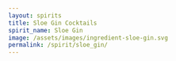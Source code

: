 ```yaml
---
layout: spirits
title: Sloe Gin Cocktails
spirit_name: Sloe Gin
image: /assets/images/ingredient-sloe-gin.svg
permalink: /spirit/sloe_gin/
---
```

